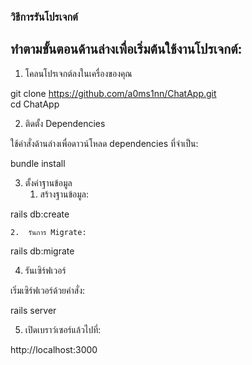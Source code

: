 ### วิธีการรันโปรเจกต์
## ทำตามขั้นตอนด้านล่างเพื่อเริ่มต้นใช้งานโปรเจกต์:

1. โคลนโปรเจกต์ลงในเครื่องของคุณ

git clone https://github.com/a0ms1nn/ChatApp.git  
cd ChatApp  

2. ติดตั้ง Dependencies

ใช้คำสั่งด้านล่างเพื่อดาวน์โหลด dependencies ที่จำเป็น:

bundle install  

3. ตั้งค่าฐานข้อมูล
	1.	สร้างฐานข้อมูล:

rails db:create  


	2.	รันการ Migrate:

rails db:migrate  



4. รันเซิร์ฟเวอร์

เริ่มเซิร์ฟเวอร์ด้วยคำสั่ง:

rails server  

5. เปิดเบราว์เซอร์แล้วไปที่:

http://localhost:3000  
